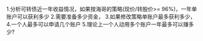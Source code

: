 1.分析可转债近一年收益情况，如果按海哥的策略(现价/转股价>= 96%)，一年单账户可以获利多少
2.需要准备多少资金，
3.如果修改策略单账户最多获利多少，
4.一个人最多可以申请几个账户
5.理论上一个人动用多个账户一年最多可以赚多少?
